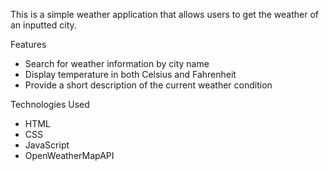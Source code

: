 This is a simple weather application that allows users to get the weather of an inputted city.

Features 
- Search for weather information by city name
- Display temperature in both Celsius and Fahrenheit
- Provide a short description of the current weather condition

Technologies Used
- HTML
- CSS
- JavaScript
- OpenWeatherMapAPI

